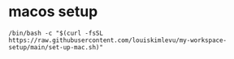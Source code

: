 # macos setup

```
/bin/bash -c "$(curl -fsSL https://raw.githubusercontent.com/louiskimlevu/my-workspace-setup/main/set-up-mac.sh)"
```
